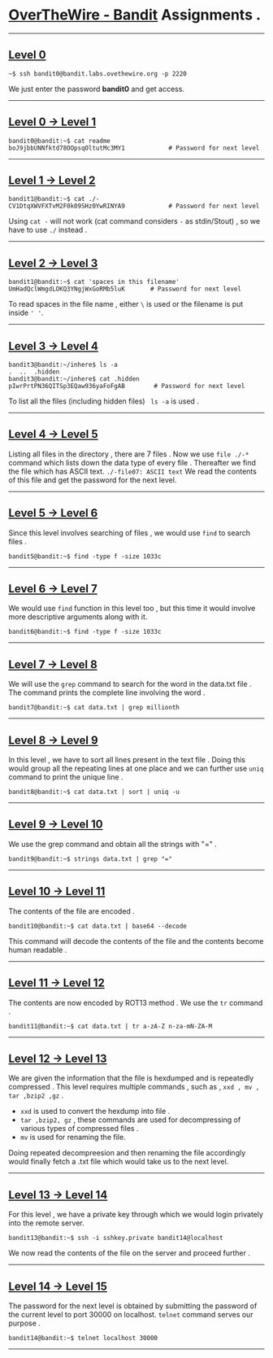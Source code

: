 # [OverTheWire - Bandit](https://overthewire.org/wargames/bandit/) Assignments .

***

## [Level 0](https://overthewire.org/wargames/bandit/bandit0.html)

```
~$ ssh bandit0@bandit.labs.ovethewire.org -p 2220
```
We just enter the password **bandit0** and get access.

***
## [Level 0 → Level 1](https://overthewire.org/wargames/bandit/bandit1.html)

```
bandit0@bandit:~$ cat readme
boJ9jbbUNNfktd78OOpsqOltutMc3MY1 			# Password for next level
```
***

## [Level 1 → Level 2](https://overthewire.org/wargames/bandit/bandit2.html)
```
bandit1@bandit:~$ cat ./-					    
CV1DtqXWVFXTvM2F0k09SHz0YwRINYA9			# Password for next level
```
Using ``` cat - ``` will not work (cat command considers ```-``` as stdin/Stout) , so we have to use ```./``` instead .
***

## [Level 2 → Level 3](https://overthewire.org/wargames/bandit/bandit3.html)
```
bandit1@bandit:~$ cat 'spaces in this filename'
UmHadQclWmgdLOKQ3YNgjWxGoRMb5luK       # Password for next level
```
To read spaces in the file name , either ```\``` is used or the filename is put inside ```' '```.

***

## [Level 3 → Level 4](https://overthewire.org/wargames/bandit/bandit4.html)

```
bandit3@bandit:~/inhere$ ls -a
.  ..  .hidden
bandit3@bandit:~/inhere$ cat .hidden
pIwrPrtPN36QITSp3EQaw936yaFoFgAB        # Password for next level
```
To list all the files (including hidden files) ``` ls -a``` is used .
***

## [Level 4 → Level 5](https://overthewire.org/wargames/bandit/bandit5.html)

Listing all files in the directory , there are 7 files . Now we use ```file ./-*``` command which lists down the data type of every file . Thereafter we find the file which has ASCII text. 
```./-file07: ASCII text``` 
We read the contents of this file and get the password for the next level.

***

## [Level 5 → Level 6](https://overthewire.org/wargames/bandit/bandit6.html)

Since this level involves searching of files , we would use ```find``` to search files .
```
bandit5@bandit:~$ find -type f -size 1033c
``` 

***

## [Level 6 → Level 7](https://overthewire.org/wargames/bandit/bandit7.html)

We would use ```find``` function in this level too , but this time it would involve more descriptive arguments along with it.
```
bandit6@bandit:~$ find -type f -size 1033c
```
***

## [Level 7 → Level 8](https://overthewire.org/wargames/bandit/bandit8.html)

We will use the ```grep``` command to search for the word in the data.txt file . The command prints the complete line involving the word .
```
bandit7@bandit:~$ cat data.txt | grep millionth
```

***

## [Level 8 → Level 9](https://overthewire.org/wargames/bandit/bandit9.html)

In this level , we have to sort all lines present in the text file . Doing this would group all the repeating lines at one place and we can further use ```uniq``` command to print the unique line .
```
bandit8@bandit:~$ cat data.txt | sort | uniq -u
```

***

## [Level 9 → Level 10](https://overthewire.org/wargames/bandit/bandit10.html)

We use the grep command and obtain all the strings with "=" . 
```
bandit9@bandit:~$ strings data.txt | grep "="
``` 

***

## [Level 10 → Level 11](https://overthewire.org/wargames/bandit/bandit11.html)

The contents of the file are encoded .
```
bandit10@bandit:~$ cat data.txt | base64 --decode
```
This command will decode the contents of the file and the contents become human readable .

***

## [Level 11 → Level 12](https://overthewire.org/wargames/bandit/bandit12.html)

The contents are now encoded by ROT13 method . We use the ```tr``` command . 
```
bandit11@bandit:~$ cat data.txt | tr a-zA-Z n-za-mN-ZA-M
```

***

## [Level 12 → Level 13](https://overthewire.org/wargames/bandit/bandit13.html)

We are given the information that the file is hexdumped and is repeatedly compressed . 
This level requires multiple commands , such as , ```xxd , mv , tar ,bzip2 ,gz``` . 

* ```xxd``` is used to convert the hexdump into file .
* ```tar ,bzip2, gz``` , these commands are used for decompressing of various types of compressed files .
* ```mv``` is used for renaming the file.

Doing repeated decompreesion and then renaming the file accordingly would finally fetch a .txt file which would take us to the next level.

***

## [Level 13 → Level 14](https://overthewire.org/wargames/bandit/bandit14.html)

For this level , we have a private key through which we would login privately into the remote server.
```
bandit13@bandit:~$ ssh -i sshkey.private bandit14@localhost
```
We now read the contents of the file on the server and proceed further .

***

## [Level 14 → Level 15](https://overthewire.org/wargames/bandit/bandit15.html)

The password for the next level is obtained by submitting the password of the current level to port 30000 on localhost. 
```telnet``` command serves our purpose .
```
bandit14@bandit:~$ telnet localhost 30000
``` 

***
